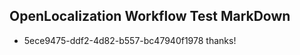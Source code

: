 ## OpenLocalization Workflow Test MarkDown
* 5ece9475-ddf2-4d82-b557-bc47940f1978 
thanks!<!--HONumber=Mar16_HO2-->
